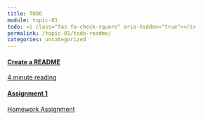```yaml
---
title: TODO
module: topic-01
todo: <i class="fas fa-check-square" aria-hidden="true"></i>
permalink: /topic-01/todo-readme/
categories: uncategorized
---
```


<div class="row text-center">
  <div class="col-lg-4">
    <div class="bs-component">
      <div class="list-group">
        <a href="../create-readme" class="list-group-item">
          <i class="icon-hw fab fa-readme"></i>
          <h4 class="list-group-item-heading">Create a README</h4>
          <div class="divider-hw"></div>
          <p class="list-group-item-text"><i class="far fa-clock" aria-hidden="true"></i> 4 minute reading</p>
        </a>
      </div>
    </div>
  </div>
  <div class="col-lg-4">
    <div class="bs-component">
      <div class="list-group">
        <a href="{{ site.data.moodle.main | append: site.data.moodle.topic-01 }}" target="_blank" class="list-group-item">
          <i class="icon-hw fas fa-file-upload"></i>
          <h4 class="list-group-item-heading">Assignment 1</h4>
          <div class="divider-hw"></div>
          <p class="list-group-item-text"><i class="fas fa-edit" aria-hidden="true"></i> Homework Assignment</p>
        </a>
      </div>
    </div>
  </div>
</div>
